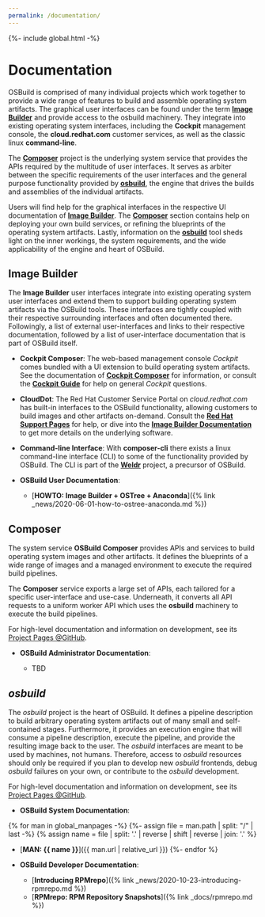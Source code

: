 ```yaml
---
permalink: /documentation/
---
```

{%- include global.html -%}

# Documentation

OSBuild is comprised of many individual projects which
work together to provide a wide range of features to build and assemble
operating system artifacts. The graphical user interfaces can be found under
the term [**Image Builder**](#image-builder) and provide access to the osbuild
machinery. They integrate into existing operating system interfaces, including
the **Cockpit** management console, the **cloud.redhat.com** customer services,
as well as the classic linux **command-line**.

The [**Composer**](#composer) project is the underlying system service that
provides the APIs required by the multitude of user interfaces. It serves as
arbiter between the specific requirements of the user interfaces and the
general purpose functionality provided by [**osbuild**](#osbuild), the engine
that drives the builds and assemblies of the individual artifacts.

Users will find help for the graphical interfaces in the respective UI
documentation of [**Image Builder**](#image-builder). The
[**Composer**](#composer) section contains help on deploying your own build
services, or refining the blueprints of the operating system artifacts. Lastly,
information on the [**osbuild**](#osbuild) tool sheds light on the inner
workings, the system requirements, and the wide applicability of the engine and
heart of OSBuild.

## Image Builder

The **Image Builder** user interfaces integrate into existing operating system
user interfaces and extend them to support building operating system artifacts
via the OSBuild tools. These interfaces are tightly coupled with their
respective surrounding interfaces and often documented there. Followingly, a
list of external user-interfaces and links to their respective documentation,
followed by a list of user-interface documentation that is part of OSBuild
itself.

* **Cockpit Composer**: The web-based management console *Cockpit* comes
  bundled with a UI extension to build operating system artifacts. See the
  documentation of
  [**Cockpit Composer**](https://github.com/osbuild/cockpit-composer) for
  information, or consult the
  [**Cockpit Guide**](https://cockpit-project.org/guide/latest/) for help on
  general *Cockpit* questions.

* **CloudDot**: The Red Hat Customer Service Portal on *cloud.redhat.com* has
  built-in interfaces to the OSBuild functionality, allowing customers to build
  images and other artifacts on-demand. Consult the
  [**Red Hat Support Pages**](https://access.redhat.com/support) for help, or
  dive into the
  [**Image Builder Documentation**](https://github.com/osbuild/image-builder)
  to get more details on the underlying software.

* **Command-line Interface**: With **composer-cli** there exists a linux
  command-line interface (CLI) to some of the functionality provided by
  OSBuild. The CLI is part of the [**Weldr**](https://weldr.io) project, a
  precursor of OSBuild.

* **OSBuild User Documentation**:

  * [**HOWTO: Image Builder + OSTree + Anaconda**]({% link _news/2020-06-01-how-to-ostree-anaconda.md %})

## Composer

The system service **OSBuild Composer** provides APIs and services to build
operating system images and other artifacts. It defines the blueprints of a
wide range of images and a managed environment to execute the required build
pipelines.

The **Composer** service exports a large set of APIs, each tailored for a
specific user-interface and use-case. Underneath, it converts all API requests
to a uniform worker API which uses the **osbuild** machinery to execute the
build pipelines.

For high-level documentation and information on development, see its
[Project Pages @GitHub](https://github.com/osbuild/osbuild-composer).

* **OSBuild Administrator Documentation**:

  * TBD

## _osbuild_

The _osbuild_ project is the heart of OSBuild. It defines a pipeline
description to build arbitrary operating system artifacts out of many small and
self-contained stages. Furthermore, it provides an execution engine that will
consume a pipeline description, execute the pipeline, and provide the resulting
image back to the user. The _osbuild_ interfaces are meant to be used by
machines, not humans. Therefore, access to _osbuild_ resources should only be
required if you plan to develop new _osbuild_ frontends, debug _osbuild_
failures on your own, or contribute to the _osbuild_ development.

For high-level documentation and information on development, see its
[Project Pages @GitHub](https://github.com/osbuild/osbuild).

* **OSBuild System Documentation**:

{% for man in global_manpages -%}
{%- assign file = man.path | split: "/" | last -%}
{% assign name = file | split: '.' | reverse | shift | reverse | join: '.' %}
  * [**MAN: {{ name }}**]({{ man.url | relative_url }})
{%- endfor %}

* **OSBuild Developer Documentation**:

  * [**Introducing RPMrepo**]({% link _news/2020-10-23-introducing-rpmrepo.md %})
  * [**RPMrepo: RPM Repository Snapshots**]({% link _docs/rpmrepo.md %})
